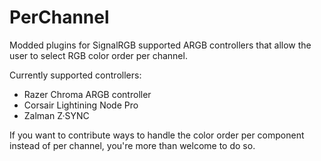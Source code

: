 # PerChannel
Modded plugins for SignalRGB  supported ARGB controllers that allow the user to select RGB color order per channel.

Currently supported controllers:
- Razer Chroma ARGB controller
- Corsair Lightining Node Pro
- Zalman Z·SYNC

If you want to contribute ways to handle the color order per component instead of per channel, you're more than welcome to do so.
